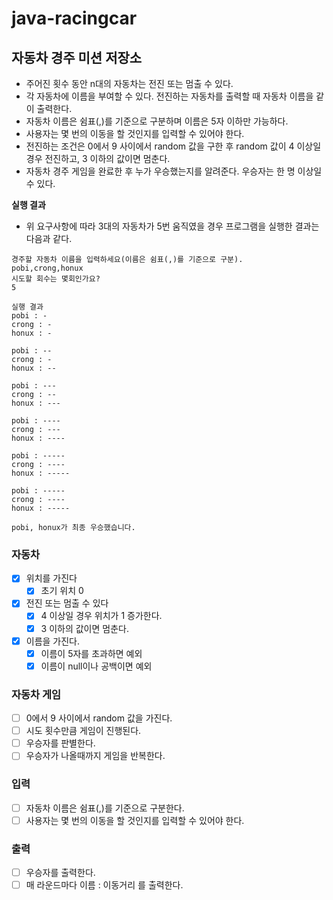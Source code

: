 # java-racingcar

자동차 경주 미션 저장소
- 
- 주어진 횟수 동안 n대의 자동차는 전진 또는 멈출 수 있다.
- 각 자동차에 이름을 부여할 수 있다. 전진하는 자동차를 출력할 때 자동차 이름을 같이 출력한다.
- 자동차 이름은 쉼표(,)를 기준으로 구분하며 이름은 5자 이하만 가능하다.
- 사용자는 몇 번의 이동을 할 것인지를 입력할 수 있어야 한다.
- 전진하는 조건은 0에서 9 사이에서 random 값을 구한 후 random 값이 4 이상일 경우 전진하고, 3 이하의 값이면 멈춘다.
- 자동차 경주 게임을 완료한 후 누가 우승했는지를 알려준다. 우승자는 한 명 이상일 수 있다.

**실행 결과**

- 위 요구사항에 따라 3대의 자동차가 5번 움직였을 경우 프로그램을 실행한 결과는 다음과 같다.

```
경주할 자동차 이름을 입력하세요(이름은 쉼표(,)를 기준으로 구분).
pobi,crong,honux
시도할 회수는 몇회인가요?
5

실행 결과
pobi : -
crong : -
honux : -

pobi : --
crong : -
honux : --

pobi : ---
crong : --
honux : ---

pobi : ----
crong : ---
honux : ----

pobi : -----
crong : ----
honux : -----

pobi : -----
crong : ----
honux : -----

pobi, honux가 최종 우승했습니다.

```

### 자동차
- [x] 위치를 가진다
  - [x] 초기 위치 0
- [x] 전진 또는 멈출 수 있다
  - [x] 4 이상일 경우 위치가 1 증가한다.
  - [x] 3 이하의 값이면 멈춘다.
- [x] 이름을 가진다.
  - [x] 이름이 5자를 초과하면 예외
  - [x] 이름이 null이나 공백이면 예외

### 자동차 게임
- [ ] 0에서 9 사이에서 random 값을 가진다.
- [ ] 시도 횟수만큼 게임이 진행된다.
- [ ] 우승자를 판별한다.
- [ ] 우승자가 나올때까지 게임을 반복한다.

### 입력
- [ ] 자동차 이름은 쉼표(,)를 기준으로 구분한다.
- [ ] 사용자는 몇 번의 이동을 할 것인지를 입력할 수 있어야 한다.

### 출력
- [ ] 우승자를 출력한다.
- [ ] 매 라운드마다 이름 : 이동거리 를 출력한다.
